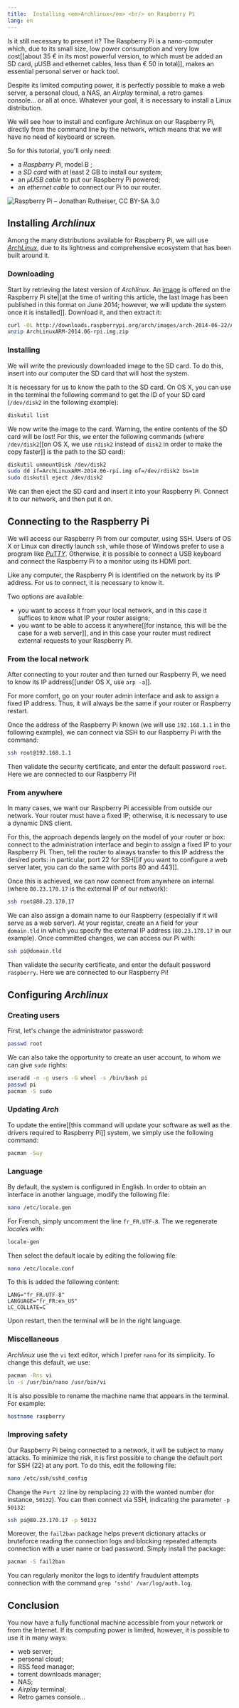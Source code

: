 ```yaml
---
title:  Installing <em>Archlinux</em> <br/> on Raspberry Pi
lang: en
---
```


Is it still necessary to present it? The Raspberry Pi is a nano-computer which, due to its small size, low power consumption and very low cost[[about 35 € in its most powerful version, to which must be added an SD card, μUSB  and ethernet cables, less than € 50 in total]], makes an essential personal server or hack tool.

Despite its limited computing power, it is perfectly possible to make a web server, a personal cloud, a NAS, an *Airplay* terminal, a retro games console... or all at once. Whatever your goal, it is necessary to install a Linux distribution.

We will see how to install and configure Archlinux on our Raspberry Pi, directly from the command line by the network, which means that we will have no need of keyboard or screen.

So for this tutorial, you'll only need:

* a _Raspberry Pi_, model B ;
* a _SD card_ with at least 2 GB to install our system;
* an _µUSB cable_ to put our Raspberry Pi powered;
* an _ethernet cable_ to connect our Pi to our router.

![Raspberry Pi – Jonathan Rutheiser, CC BY-SA 3.0](/medias/raspberry/raspberrypi.svg)

## Installing *Archlinux*
Among the many distributions available for Raspberry Pi, we will use *[ArchLinux](http://downloads.raspberrypi.org/arch/images/arch-2014-06-22/)*, due to its lightness and comprehensive ecosystem that has been built around it.

### Downloading

Start by retrieving the latest version of *Archlinux*. An [image](http://downloads.raspberrypi.org/arch/images/arch-2014-06-22/ArchLinuxARM-2014.06-rpi.img.zip) is offered on the Raspberry Pi site[[at the time of writing this article, the last image has been published in this format on June 2014; however, we will update the system once it is installed]]. Download it, and then extract it:

```bash
curl -OL http://downloads.raspberrypi.org/arch/images/arch-2014-06-22/ArchLinuxARM-2014.06-rpi.img.zip
unzip ArchLinuxARM-2014.06-rpi.img.zip
```

### Installing
We will write the previously downloaded image to the SD card. To do this, insert into our computer the SD card that will host the system.

It is necessary for us to know the path to the SD card. On OS X, you can use in the terminal the following command to get the ID of your SD card (`/dev/disk2` in the following example):

```bash
diskutil list
```

We now write the image to the card. Warning, the entire contents of the SD card will be lost! For this, we enter the following commands (where `/dev/disk2`[[on OS X, we use `rdisk2` instead of `disk2` in order to make the copy faster]] is the path to the SD card):

```bash
diskutil unmountDisk /dev/disk2
sudo dd if=ArchLinuxARM-2014.06-rpi.img of=/dev/rdisk2 bs=1m
sudo diskutil eject /dev/disk2
```

We can then eject the SD card and insert it into your Raspberry Pi. Connect it to our network, and then put it on.

## Connecting to the Raspberry Pi
We will access our Raspberry Pi from our computer, using SSH. Users of OS X or Linux can directly launch `ssh`, while those of Windows prefer to use a program like [*PuTTY*](http://www.putty.org/). Otherwise, it is possible to connect a USB keyboard and connect the Raspberry Pi to a monitor using its HDMI port.

Like any computer, the Raspberry Pi is identified on the network by its IP address. For us to connect, it is necessary to know it.

Two options are available:

* you want to access it from your local network, and in this case it suffices to know what IP your router assigns;
* you want to be able to access it anywhere[[for instance, this will be the case for a web server]], and in this case your router must redirect external requests to your Raspberry Pi.

### From the local network
After connecting to your router and then turned our Raspberry Pi, we need to know its IP address[[under OS X, use `arp -a`]].

For more comfort, go on your router admin interface and ask to assign a fixed IP address. Thus, it will always be the same if your router or Raspberry restart.

Once the address of the Raspberry Pi known (we will use `192.168.1.1` in the following example), we can connect via SSH to our Raspberry Pi with the command:

```bash
ssh root@192.168.1.1
```

Then validate the security certificate, and enter the default password `root`. Here we are connected to our Raspberry Pi!

### From anywhere
In many cases, we want our Raspberry Pi accessible from outside our network. Your router must have a fixed IP; otherwise, it is necessary to use a dynamic DNS client.

For this, the approach depends largely on the model of your router or box: connect to the administration interface and begin to assign a fixed IP to your Raspberry Pi. Then, tell the router to always transfer to this IP address the desired ports: in particular, port 22 for SSH[[if you want to configure a web server later, you can do the same with ports 80 and 443]].

Once this is achieved, we can now connect from anywhere on internal (where `80.23.170.17` is the external IP of our network):

```bash
ssh root@80.23.170.17
```

We can also assign a domain name to our Raspberry (especially if it will serve as a web server). At your registar, create an `A` field for your `domain.tld` in which you specify the external IP address (`80.23.170.17` in our example). Once committed changes, we can access our Pi with:

```bash
ssh pi@domain.tld
```

Then validate the security certificate, and enter the default password `raspberry`. Here we are connected to our Raspberry Pi!

## Configuring *Archlinux*

### Creating users

First, let's change the administrator password:

```bash
passwd root
```

We can also take the opportunity to create an user account, to whom we can give `sudo` rights:

```bash
useradd -m -g users -G wheel -s /bin/bash pi
passwd pi
pacman -S sudo
```

### Updating *Arch*

To update the entire[[this command will update your software as well as the drivers required to Raspberry Pi]] system, we simply use the following command:

```bash
pacman -Suy
```

### Language

By default, the system is configured in English. In order to obtain an interface in another language, modify the following file:

```bash
nano /etc/locale.gen
```

For French, simply uncomment the line `fr_FR.UTF-8`. The we regenerate *locales* with:

```bash
locale-gen
```

Then select the default locale by editing the following file:

```bash
nano /etc/locale.conf
```

To this is added the following content:

```
LANG="fr_FR.UTF-8"
LANGUAGE="fr_FR:en_US"
LC_COLLATE=C
```

Upon restart, then the terminal will be in the right language.

### Miscellaneous

*Archlinux* use the `vi` text editor, which I prefer `nano` for its simplicity. To change this default, we use:

```bash
pacman -Rns vi
ln -s /usr/bin/nano /usr/bin/vi
```

It is also possible to rename the machine name that appears in the terminal. For example:

```bash
hostname raspberry
```

### Improving safety
Our Raspberry Pi being connected to a network, it will be subject to many attacks. To minimize the risk, it is first possible to change the default port for SSH (22) at any port. To do this, edit the following file:

```bash
nano /etc/ssh/sshd_config
```

Change the `Port 22` line by remplacing `22` with the wanted number (for instance, `50132`). You can then connect via SSH, indicating the parameter `-p 50132`:

```bash
ssh pi@80.23.170.17 -p 50132
```

Moreover, the `fail2ban` package helps prevent dictionary attacks or bruteforce reading the connection logs and blocking repeated attempts connection with a user name or bad password. Simply install the package:

```bash
pacman -S fail2ban
```

You can regularly monitor the logs to identify fraudulent attempts connection with the command `grep 'sshd' /var/log/auth.log`.

## Conclusion
You now have a fully functional machine accessible from your network or from the Internet. If its computing power is limited, however, it is possible to use it in many ways:

- web server;
- personal cloud;
- RSS feed manager;
- torrent downloads manager;
- NAS;
- *Airplay* terminal;
- Retro games console...

